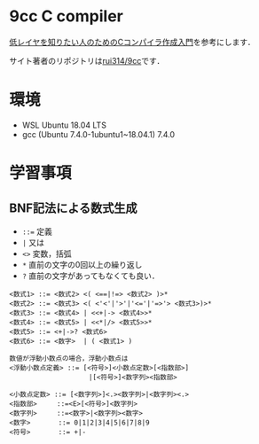 # 9cc C compiler

[低レイヤを知りたい人のためのCコンパイラ作成入門](https://www.sigbus.info/compilerbook)を参考にします．

サイト著者のリポジトリは[rui314/9cc](https://github.com/rui314/9cc)です．

# 環境
- WSL Ubuntu 18.04 LTS
- gcc (Ubuntu 7.4.0-1ubuntu1~18.04.1) 7.4.0

# 学習事項

## BNF記法による数式生成
- `::=` 定義
- `|` 又は
- `<>` 変数，括弧
- `*` 直前の文字の0回以上の繰り返し
- `?` 直前の文字があってもなくても良い．

```
<数式1> ::= <数式2> <( <==|!=> <数式2> )>*
<数式2> ::= <数式3> <( <'<'|'>'|'<='|'=>'> <数式3>)>*
<数式3> ::= <数式4> | <<+|-> <数式4>>*
<数式4> ::= <数式5> | <<*|/> <数式5>>*
<数式5> ::= <+|->? <数式6>
<数式6> ::= <数字>  | ( <数式1> )
```

```
数値が浮動小数点の場合，浮動小数点は
<浮動小数点定義> ::= [<符号>]<小数点定数>[<指数部>]
                    |[<符号>]<数字列><指数部>

<小数点定数> ::= [<数字列>]<.><数字列>|<数字列><.>
<指数部>     ::=<E>[<符号>]<数字列>
<数字列>     ::=<数字>|<数字列><数字>
<数字>       ::= 0|1|2|3|4|5|6|7|8|9
<符号>       ::= +|-

 ```

